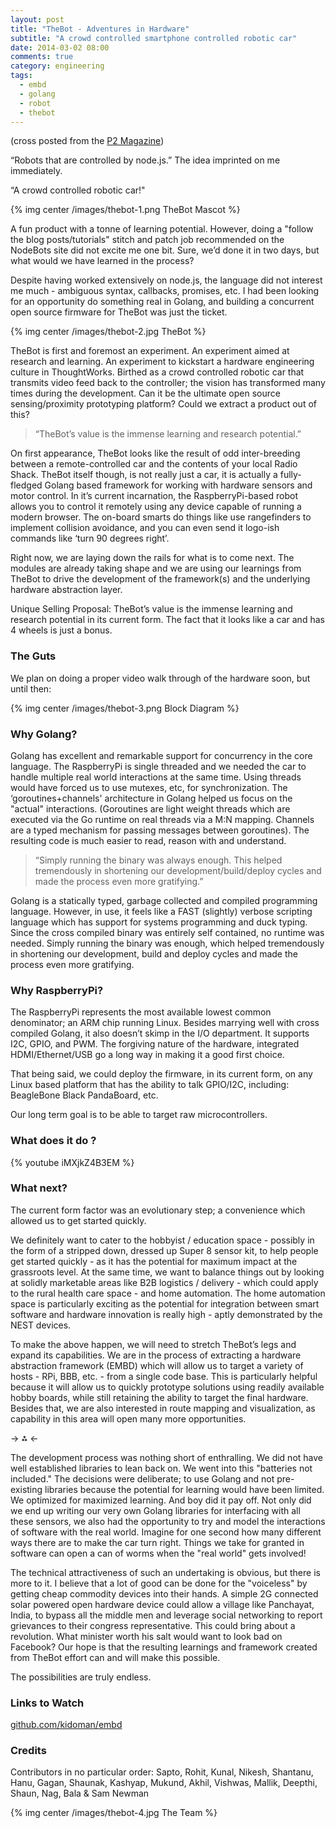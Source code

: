 ```yaml
---
layout: post
title: "TheBot - Adventures in Hardware"
subtitle: "A crowd controlled smartphone controlled robotic car"
date: 2014-03-02 08:00
comments: true
category: engineering
tags:
  - embd
  - golang
  - robot
  - thebot
---
```


(cross posted from the [P2 Magazine](http://thoughtworks.github.io/p2/issue09/thebot))

“Robots that are controlled by node.js.” The idea imprinted on me immediately. 

“A crowd controlled robotic car!" 

{% img center /images/thebot-1.png TheBot Mascot %}

A fun product with a tonne of learning potential. However, doing a "follow the blog posts/tutorials" stitch and patch job recommended on the NodeBots site did not excite me one bit. Sure, we’d done it in two days, but what would we have learned in the process? 

Despite having worked extensively on node.js, the language did not interest me much - ambiguous syntax, callbacks, promises, etc. I had been looking for an opportunity do something real in Golang, and building a concurrent open source firmware for TheBot was just the ticket.

{% img center /images/thebot-2.jpg TheBot %}

TheBot is first and foremost an experiment. An experiment aimed at research and learning. An experiment to kickstart a hardware engineering culture in ThoughtWorks. Birthed as a crowd controlled robotic car that transmits video feed back to the controller; the vision has transformed many times during the development. Can it be the ultimate open source sensing/proximity prototyping platform? Could we extract a product out of this?

> “TheBot’s value is the immense learning and research potential.”

On first appearance, TheBot looks like the result of odd inter-breeding between a remote-controlled car and the contents of your local Radio Shack. TheBot itself though, is not really just a car, it is actually a fully-fledged Golang based framework for working with hardware sensors and motor control. In it’s current incarnation, the RaspberryPi-based robot allows you to control it remotely using any device capable of running a modern browser. The on-board smarts do things like use rangefinders to implement collision avoidance, and you can even send it logo-ish commands like ‘turn 90 degrees right’.

Right now, we are laying down the rails for what is to come next. The modules are already taking shape and we are using our learnings from TheBot to drive the development of the framework(s) and the underlying hardware abstraction layer. 

Unique Selling Proposal: TheBot’s value is the immense learning and research potential in its current form. The fact that it looks like a car and has 4 wheels is just a bonus.

### The Guts

We plan on doing a proper video walk through of the hardware soon, but until then:

{% img center /images/thebot-3.png Block Diagram %}

### Why Golang?

Golang has excellent and remarkable support for concurrency in the core language. The RaspberryPi is single threaded and we needed the car to handle multiple real world interactions at the same time. Using threads would have forced us to use mutexes, etc, for synchronization. The ‘goroutines+channels' architecture in Golang helped us focus on the "actual" interactions. (Goroutines are light weight threads which are executed via the Go runtime on real threads via a M:N mapping. Channels are a typed mechanism for passing messages between goroutines). The resulting code is much easier to read, reason with and understand.

> “Simply running the binary was always enough. This helped tremendously in shortening our development/build/deploy cycles and made the process even more gratifying.”

Golang is a statically typed, garbage collected and compiled programming language. However, in use, it feels like a FAST (slightly) verbose scripting language which has support for systems programming  and duck typing. Since the cross compiled binary was entirely self contained, no runtime was needed. Simply running the binary was enough, which helped tremendously in shortening our development, build and deploy cycles and made the process even more gratifying.

### Why RaspberryPi?

The RaspberryPi represents the most available lowest common denominator; an ARM chip running Linux. Besides marrying well with cross compiled Golang, it also doesn’t skimp in the I/O department. It supports I2C, GPIO, and PWM. The forgiving nature of the hardware, integrated HDMI/Ethernet/USB go a long way in making it a good first choice.

That being said, we could deploy the firmware, in its current form, on any Linux based platform that has the ability to talk GPIO/I2C, including:
BeagleBone Black
PandaBoard, etc.

Our long term goal is to be able to target raw microcontrollers.

### What does it do ?

{% youtube iMXjkZ4B3EM %}

### What next?

The current form factor was an evolutionary step; a convenience which allowed us to get started quickly. 

We definitely want to cater to the hobbyist / education space - possibly in the form of a stripped down, dressed up Super 8 sensor kit, to help people get started quickly - as it has the potential for maximum impact at the grassroots level. At the same time, we want to balance things out by looking at solidly marketable areas like B2B logistics / delivery - which could apply to the rural health care space - and home automation. The home automation space is particularly exciting as the potential for integration between smart software and hardware innovation is really high - aptly demonstrated by the NEST devices.

To make the above happen, we will need to stretch TheBot’s legs and expand its capabilities. We are in the process of extracting a hardware abstraction framework (EMBD) which will allow us to target a variety of hosts - RPi, BBB, etc. - from a single code base. This is particularly helpful because it will allow us to quickly prototype solutions using readily available hobby boards, while still retaining the ability to target the final hardware. Besides that, we are also interested in route mapping and visualization, as capability in this area will open many more opportunities. 

-> ⁂ <-

The development process was nothing short of enthralling. We did not have well established libraries to lean back on. We went into this "batteries not included." The decisions were deliberate; to use Golang and not pre-existing libraries because the potential for learning would have been limited. We optimized for maximized learning. And boy did it pay off. Not only did we end up writing our very own Golang libraries for interfacing with all these sensors, we also had the opportunity to try and model the interactions of software with the real world. Imagine for one second how many different ways there are to make the car turn right. Things we take for granted in software can open a can of worms when the "real world" gets involved!

The technical attractiveness of such an undertaking is obvious, but there is more to it. I believe that a lot of good can be done for the "voiceless" by getting cheap commodity devices into their hands. A simple 2G connected solar powered open hardware device could allow a village like Panchayat, India, to bypass all the middle men and leverage social networking to report grievances to their congress representative. This could bring about a revolution. What minister worth his salt would want to look bad on Facebook? Our hope is that the resulting learnings and framework created from TheBot effort can and will make this possible. 

The possibilities are truly endless.

### Links to Watch

<a href="https://github.com/kidoman/embd" target="_blank">github.com/kidoman/embd</a>

### Credits

Contributors in no particular order: Sapto, Rohit, Kunal, Nikesh, Shantanu, Hanu, Gagan, Shaunak, Kashyap, Mukund, Akhil, Vishwas, Mallik, Deepthi, Shaun, Nag, Bala & Sam Newman

{% img center /images/thebot-4.jpg The Team %}

